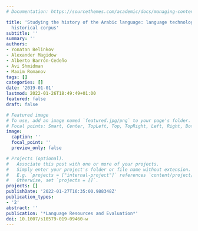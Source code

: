 ```yaml
---
# Documentation: https://sourcethemes.com/academic/docs/managing-content/

title: 'Studying the history of the Arabic language: language technology and a large-scale
  historical corpus'
subtitle: ''
summary: ''
authors:
- Yonatan Belinkov
- Alexander Magidow
- Alberto Barrón-Cedeño
- Avi Shmidman
- Maxim Romanov
tags: []
categories: []
date: '2019-01-01'
lastmod: 2022-01-26T18:49:49+01:00
featured: false
draft: false

# Featured image
# To use, add an image named `featured.jpg/png` to your page's folder.
# Focal points: Smart, Center, TopLeft, Top, TopRight, Left, Right, BottomLeft, Bottom, BottomRight.
image:
  caption: ''
  focal_point: ''
  preview_only: false

# Projects (optional).
#   Associate this post with one or more of your projects.
#   Simply enter your project's folder or file name without extension.
#   E.g. `projects = ["internal-project"]` references `content/project/deep-learning/index.md`.
#   Otherwise, set `projects = []`.
projects: []
publishDate: '2022-01-27T16:35:00.988348Z'
publication_types:
- '2'
abstract: ''
publication: '*Language Resources and Evaluation*'
doi: 10.1007/s10579-019-09460-w
---
```

